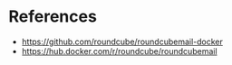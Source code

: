# References

- https://github.com/roundcube/roundcubemail-docker
- https://hub.docker.com/r/roundcube/roundcubemail

